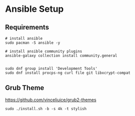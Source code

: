 # Ansible Setup

## Requirements

```shell
# install ansible
sudo pacman -S ansible -y

# install ansible community plugins
ansible-galaxy collection install community.general


sudo dnf group install 'Development Tools'
sudo dnf install procps-ng curl file git libxcrypt-compat
```

## Grub Theme

https://github.com/vinceliuice/grub2-themes

```shell
sudo ./install.sh -b -s 4k -t stylish
```
